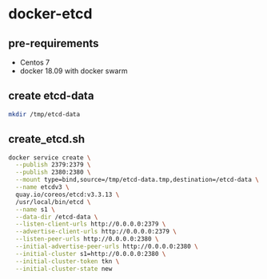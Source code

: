 # docker-etcd

## pre-requirements

- Centos 7
- docker 18.09 with docker swarm

## create etcd-data

```bash
mkdir /tmp/etcd-data
```

## create_etcd.sh

```bash
docker service create \
  --publish 2379:2379 \
  --publish 2380:2380 \
  --mount type=bind,source=/tmp/etcd-data.tmp,destination=/etcd-data \
  --name etcdv3 \
  quay.io/coreos/etcd:v3.3.13 \
  /usr/local/bin/etcd \
  --name s1 \
  --data-dir /etcd-data \
  --listen-client-urls http://0.0.0.0:2379 \
  --advertise-client-urls http://0.0.0.0:2379 \
  --listen-peer-urls http://0.0.0.0:2380 \
  --initial-advertise-peer-urls http://0.0.0.0:2380 \
  --initial-cluster s1=http://0.0.0.0:2380 \
  --initial-cluster-token tkn \
  --initial-cluster-state new
```
